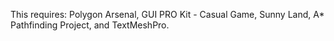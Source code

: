 This requires: Polygon Arsenal, GUI PRO Kit - Casual Game, Sunny Land, A* Pathfinding Project, and TextMeshPro.
